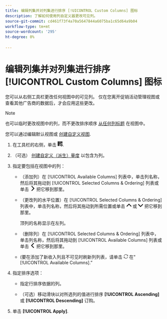 ```yaml
---
title: 编辑列集并对列集进行排序 [!UICONTROL Custom Columns] 图标
description: 了解如何使用列自定义器更改可见列。
source-git-commit: cd461f73f4a70a5647844a6075ba1c65d64a9b04
workflow-type: tm+mt
source-wordcount: '295'
ht-degree: 0%

---
```


# 编辑列集并对列集进行排序 [!UICONTROL Custom Columns] 图标

您可以从右侧工具栏更改任何视图中的可见列。 仅在您离开促销活动管理视图或查看其他广告商的数据后，才会应用这些更改。

>[!NOTE]
>
>也可以临时更改视图中的列，而不更改排序顺序 [从任何列标题](/help/search-social-commerce/common-tasks/data-views/ad-hoc-settings/column-set-edit-column-heading.md) 在视图中。
>
>您可以通过编辑默认视图或 [创建自定义视图](/help/search-social-commerce/common-tasks/data-views/custom-default-views-manage.md#create-custom-view).

1. 在工具栏的右侧，单击 ![列](/help/search-social-commerce/assets/custom-columns.png "列").

1. （可选） [创建自定义（派生）量度](/help/search-social-commerce/common-tasks/custom-metrics/custom-metric-create.md) 以包含为列。

1. 指定要包括在视图中的列：

   * （添加列）在 [!UICONTROL Available Columns] 列表中，单击列名称，然后将其拖动到 [!UICONTROL Selected Columns & Ordering] 列表或单击 ![添加列](/help/search-social-commerce/assets/chevron-right.png "添加列") 把它移到那里。

   * （更改列的水平位置）在 [!UICONTROL Selected Columns & Ordering] 列表中，单击列名称，然后将其拖动到所需位置或单击 ![上移列](/help/search-social-commerce/assets/chevron-up.png "上移列") 或 ![下移列](/help/search-social-commerce/assets/chevron-down.png "下移列") 把它移到那里。

      顶列的名称显示在左列。

   * （删除列）在 [!UICONTROL Selected Columns & Ordering] 列表中，单击列名称，然后将其拖动到 [!UICONTROL Available Columns] 列表或单击 ![移除](/help/search-social-commerce/assets/chevron-left.png "移除") 把它移到那里。

   * (要在添加了新收入列且不可见时刷新列列表，请单击 ![刷新](/help/search-social-commerce/assets/refresh.png "刷新") 在&quot;[!UICONTROL Available Columns].”

1. 指定排序选项：

   * 指定行排序依据的列。

   * （可选）移动滑块以对所选列的值进行排序 **[!UICONTROL Ascending]** 或 **[!UICONTROL Descending]** 订购。

1. 单击 **[!UICONTROL Apply]**.
